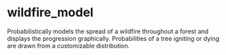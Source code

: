 wildfire_model
==============

Probabilistically models the spread of a wildfire throughout a forest and displays the progression graphically. Probabilities of a tree igniting or dying are drawn from a customizable distribution.
